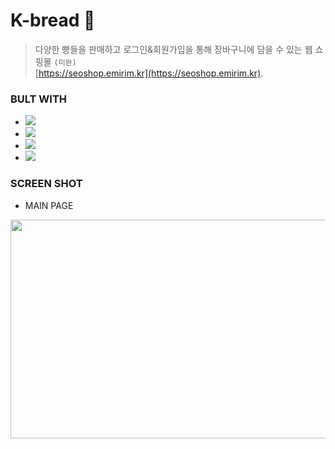 # K-bread 🍞
>  다양한 빵들을 판매하고 로그인&회원가입을 통해 장바구니에 담을 수 있는 웹 쇼핑몰 `(미완)`<br>
>  [https://seoshop.emirim.kr](https://seoshop.emirim.kr).

### BULT WITH
- <img src="https://img.shields.io/badge/HTML-E34F26?style=flat-square&logo=HTML5&logoColor=white"/>
- <img src="https://img.shields.io/badge/CSS-1572B6?style=flat-square&logo=CSS3&logoColor=white"/>
- <img src="https://img.shields.io/badge/JAVASCRIPT-F7DF1E?style=flat-square&logo=JAVASCRIPT&logoColor=white"/>
- <img src="https://img.shields.io/badge/BOOTSTRAP-7952B3?style=flat-square&logo=BOOTSTRAP&logoColor=white"/>

### SCREEN SHOT
- MAIN PAGE
<img src ="https://user-images.githubusercontent.com/79045880/141542479-89e164a2-3f26-4484-b4e7-3351884a9633.png" width="700px" height="350px">
<!-- ### CONTACT
- DEVELOPER
  - MinJeong Seo [s2029@e-mirim.hs.kr], [https://github.com/Smj04] -->
